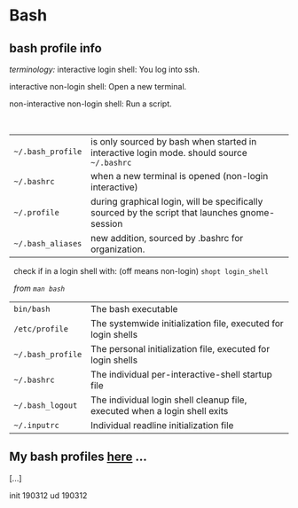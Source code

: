 Bash
=======

bash profile info
---------

_terminology:_
interactive login shell:               You log into ssh. 

interactive non-login shell:           Open a new terminal.

non-interactive non-login shell:       Run a script. 

&nbsp;

|||
|-|-|
|`~/.bash_profile`    |   is only sourced by bash when started in interactive login mode. should source `~/.bashrc` |
|`~/.bashrc`  |           when a new terminal is opened (non-login interactive)|
|`~/.profile`            | during graphical login, will be specifically sourced by the script that launches gnome-session |
|`~/.bash_aliases`     |  new addition, sourced by .bashrc for organization. |


&nbsp;
check if in a login shell with: (off means non-login) 
`shopt login_shell`

&nbsp;
_from `man bash`_

|||
|-|-|
|`bin/bash`     |       The bash executable|
|`/etc/profile`   |     The systemwide initialization file, executed for login shells |
| `~/.bash_profile`   |  The personal initialization file, executed for login shells |
| `~/.bashrc`  |         The individual per-interactive-shell startup file|
| `~/.bash_logout`  |    The individual login shell cleanup file, executed when a login shell exits |
| `~/.inputrc`     |     Individual readline initialization file |

My bash profiles [here](https://github.com/kwcooper/sysConfig) 
...
---------

[...]


init 190312
ud   190312











